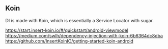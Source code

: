 ## Koin

DI is made with Koin, which is essentially a Service Locator with sugar.

https://start.insert-koin.io/#/quickstart/android-viewmodel
https://medium.com/swlh/dependency-injection-with-koin-6b6364dc8dba
https://github.com/InsertKoinIO/getting-started-koin-android
